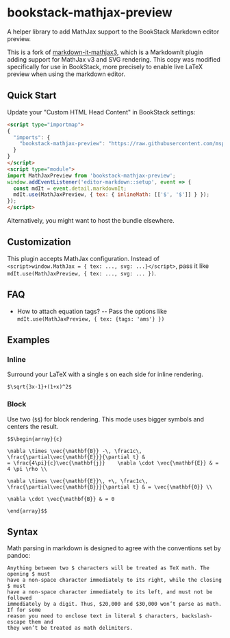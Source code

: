 # bookstack-mathjax-preview

A helper library to add MathJax support to the BookStack Markdown editor preview.

This is a fork of [markdown-it-mathjax3](https://github.com/tani/markdown-it-mathjax3), which is a MarkdownIt plugin adding support for MathJax v3 and SVG rendering. This copy was modified specifically for use in BookStack, more precisely to enable live LaTeX preview when using the markdown editor.

## Quick Start

Update your "Custom HTML Head Content" in BookStack settings:

```html
<script type="importmap">
{
  "imports": {
    "bookstack-mathjax-preview": "https://raw.githubusercontent.com/mspi21/bookstack-mathjax-preview/refs/heads/master/dist/bundle.js"
  }
}
</script>
<script type="module">
import MathJaxPreview from 'bookstack-mathjax-preview';
window.addEventListener('editor-markdown::setup', event => {
  const mdIt = event.detail.markdownIt;
  mdIt.use(MathJaxPreview, { tex: { inlineMath: [['$', '$']] } });
});
</script>
```

Alternatively, you might want to host the bundle elsewhere.

## Customization

This plugin accepts MathJax configuration.
Instead of `<script>window.MathJax = { tex: ..., svg: ...}</script>`,
pass it like `mdIt.use(MathJaxPreview, { tex: ..., svg: ... })`.

## FAQ

- How to attach equation tags?
  -- Pass the options like `mdIt.use(MathJaxPreview, { tex: {tags: 'ams'} })`

## Examples

### Inline

Surround your LaTeX with a single `$` on each side for inline rendering.
```
$\sqrt{3x-1}+(1+x)^2$
```

### Block

Use two (`$$`) for block rendering. This mode uses bigger symbols and centers
the result.

```
$$\begin{array}{c}

\nabla \times \vec{\mathbf{B}} -\, \frac1c\, \frac{\partial\vec{\mathbf{E}}}{\partial t} &
= \frac{4\pi}{c}\vec{\mathbf{j}}    \nabla \cdot \vec{\mathbf{E}} & = 4 \pi \rho \\

\nabla \times \vec{\mathbf{E}}\, +\, \frac1c\, \frac{\partial\vec{\mathbf{B}}}{\partial t} & = \vec{\mathbf{0}} \\

\nabla \cdot \vec{\mathbf{B}} & = 0

\end{array}$$
```

## Syntax

Math parsing in markdown is designed to agree with the conventions set by pandoc:

    Anything between two $ characters will be treated as TeX math. The opening $ must
    have a non-space character immediately to its right, while the closing $ must
    have a non-space character immediately to its left, and must not be followed
    immediately by a digit. Thus, $20,000 and $30,000 won’t parse as math. If for some
    reason you need to enclose text in literal $ characters, backslash-escape them and
    they won’t be treated as math delimiters.
